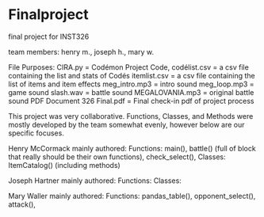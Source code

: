 # Finalproject
final project for INST326

team members: henry m., joseph h., mary w.

File Purposes:
CIRA.py = Codémon Project Code,
codélist.csv = a csv file containing the list and stats of Codés
itemlist.csv = a csv file containing the list of items and item effects
meg_intro.mp3 = intro sound
meg_loop.mp3 = game sound
slash.wav = battle sound
MEGALOVANIA.mp3 = original battle sound
PDF Document 326 Final.pdf = Final check-in pdf of project process

This project was very collaborative. Functions, Classes, and Methods were mostly developed by the team somewhat evenly, however below are our specific focuses.

Henry McCormack mainly authored:
  Functions:
    main(),
    battle() (full of block that really should be their own functions),
    check_select(),
  Classes:
    ItemCatalog() (including methods)

Joseph Hartner mainly authored:
  Functions:
  Classes:

Mary Waller mainly authored:
  Functions:
    pandas_table(),
    opponent_select(),
    attack(),
